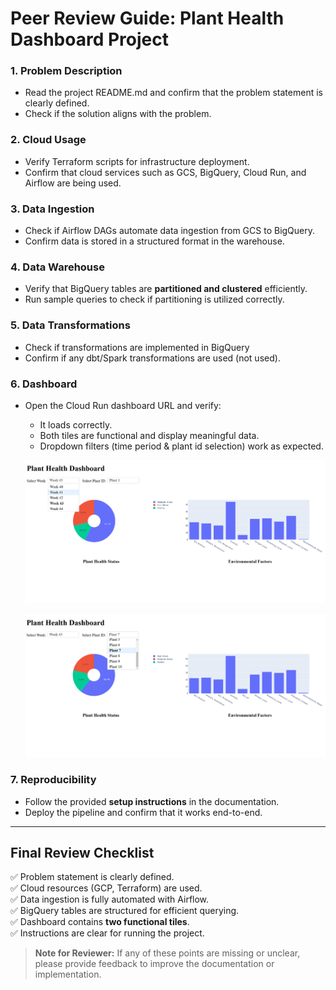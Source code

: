 # **Peer Review Guide: Plant Health Dashboard Project**

### **1. Problem Description**
- Read the project README.md and confirm that the problem statement is clearly defined.
- Check if the solution aligns with the problem.

### **2. Cloud Usage**
- Verify Terraform scripts for infrastructure deployment.
- Confirm that cloud services such as GCS, BigQuery, Cloud Run, and Airflow are being used.

### **3. Data Ingestion**
- Check if Airflow DAGs automate data ingestion from GCS to BigQuery.
- Confirm data is stored in a structured format in the warehouse.

### **4. Data Warehouse**
- Verify that BigQuery tables are **partitioned and clustered** efficiently.
- Run sample queries to check if partitioning is utilized correctly.

### **5. Data Transformations**
- Check if transformations are implemented in BigQuery
- Confirm if any dbt/Spark transformations are used (not used).

### **6. Dashboard**
- Open the Cloud Run dashboard URL and verify:
  - It loads correctly.
  - Both tiles are functional and display meaningful data.
  - Dropdown filters (time period & plant id selection) work as expected.

  <p align="center">
    <img src="img\dashboard_1.png" alt="" width="800">
  </p>
  

  <p align="center">
    <img src="img\dashboard_2.png" alt="" width="800">
  </p>
  

### **7. Reproducibility**
- Follow the provided **setup instructions** in the documentation.
- Deploy the pipeline and confirm that it works end-to-end.

---

## **Final Review Checklist**
✅ Problem statement is clearly defined.  
✅ Cloud resources (GCP, Terraform) are used.  
✅ Data ingestion is fully automated with Airflow.  
✅ BigQuery tables are structured for efficient querying.  
✅ Dashboard contains **two functional tiles**.  
✅ Instructions are clear for running the project.  

> **Note for Reviewer:** If any of these points are missing or unclear, please provide feedback to improve the documentation or implementation.


